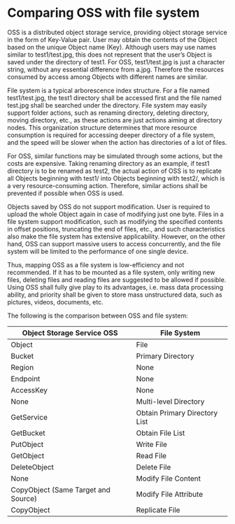 # Comparing OSS with file system

OSS is a distributed object storage service, providing object storage service in the form of Key-Value pair. User may obtain the contents of the Object based on the unique Object name (Key). Although users may use names similar to test1/test.jpg, this does not represent that the user’s Object is saved under the directory of test1. For OSS, test1/test.jpg is just a character string, without any essential difference from a.jpg. Therefore the resources consumed by access among Objects with different names are similar.

File system is a typical arborescence index structure. For a file named test1/test.jpg, the test1 directory shall be accessed first and the file named test.jpg shall be searched under the directory. File system may easily support folder actions, such as renaming directory, deleting directory, moving directory, etc., as these actions are just actions aiming at directory nodes. This organization structure determines that more resource consumption is required for accessing deeper directory of a file system, and the speed will be slower when the action has directories of a lot of files.

For OSS, similar functions may be simulated through some actions, but the costs are expensive. Taking renaming directory as an example, if test1 directory is to be renamed as test2, the actual action of OSS is to replicate all Objects beginning with test1/ into Objects beginning with test2/, which is a very resource-consuming action. Therefore, similar actions shall be prevented if possible when OSS is used.

Objects saved by OSS do not support modification. User is required to upload the whole Object again in case of modifying just one byte. Files in a file system support modification, such as modifying the specified contents in offset positions, truncating the end of files, etc., and such characteristics also make the file system has extensive applicability. However, on the other hand, OSS can support massive users to access concurrently, and the file system will be limited to the performance of one single device.

Thus, mapping OSS as a file system is low-efficiency and not recommended. If it has to be mounted as a file system, only writing new files, deleting files and reading files are suggested to be allowed if possible. Using OSS shall fully give play to its advantages, i.e. mass data processing ability, and priority shall be given to store mass unstructured data, such as pictures, videos, documents, etc.

The following is the comparison between OSS and file system:

|Object Storage Service OSS|File System|
|-|-|
|Object|File|
|Bucket|Primary Directory|
|Region|None|
|Endpoint|None|
|AccessKey|None|
|None|Multi-level Directory|
|GetService|Obtain Primary Directory List|
|GetBucket|Obtain File List|
|PutObject|Write File|
|GetObject|Read File|
|DeleteObject|Delete File|
|None|Modify File Content|
|CopyObject (Same Target and Source)|Modify File Attribute|
|CopyObject|Replicate File|
